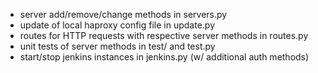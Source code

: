 - server add/remove/change methods in servers.py
- update of local haproxy config file in update.py
- routes for HTTP requests with respective server methods in routes.py
- unit tests of server methods in test/ and test.py
- start/stop jenkins instances in jenkins.py (w/ additional auth methods)
